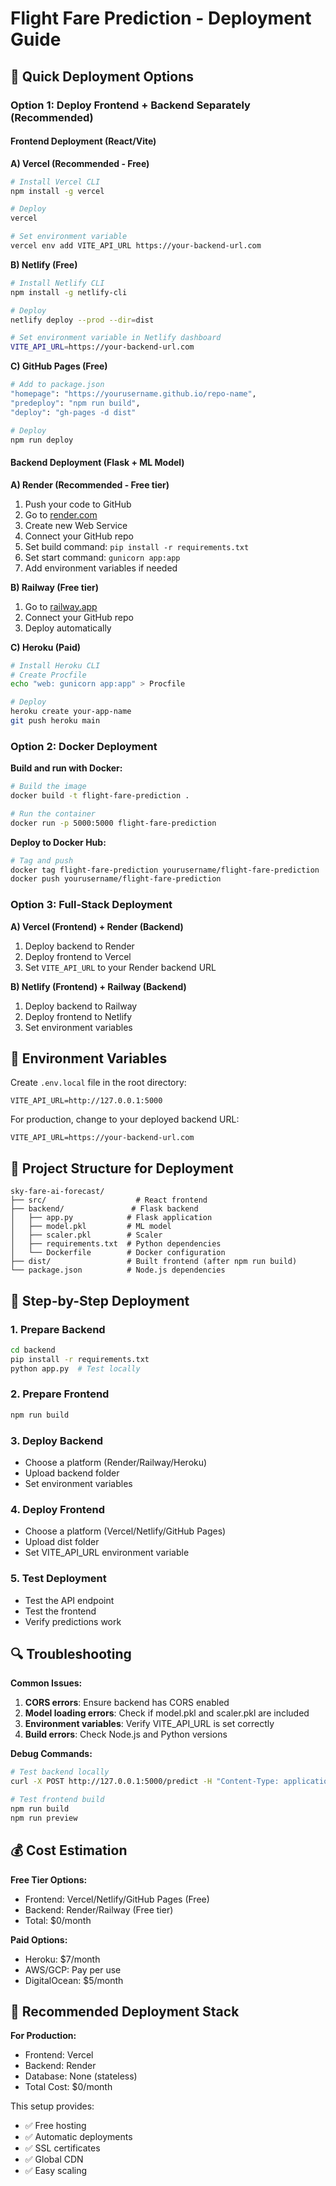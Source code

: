 # Flight Fare Prediction - Deployment Guide

## 🚀 Quick Deployment Options

### Option 1: Deploy Frontend + Backend Separately (Recommended)

#### Frontend Deployment (React/Vite)

**A) Vercel (Recommended - Free)**
```bash
# Install Vercel CLI
npm install -g vercel

# Deploy
vercel

# Set environment variable
vercel env add VITE_API_URL https://your-backend-url.com
```

**B) Netlify (Free)**
```bash
# Install Netlify CLI
npm install -g netlify-cli

# Deploy
netlify deploy --prod --dir=dist

# Set environment variable in Netlify dashboard
VITE_API_URL=https://your-backend-url.com
```

**C) GitHub Pages (Free)**
```bash
# Add to package.json
"homepage": "https://yourusername.github.io/repo-name",
"predeploy": "npm run build",
"deploy": "gh-pages -d dist"

# Deploy
npm run deploy
```

#### Backend Deployment (Flask + ML Model)

**A) Render (Recommended - Free tier)**
1. Push your code to GitHub
2. Go to [render.com](https://render.com)
3. Create new Web Service
4. Connect your GitHub repo
5. Set build command: `pip install -r requirements.txt`
6. Set start command: `gunicorn app:app`
7. Add environment variables if needed

**B) Railway (Free tier)**
1. Go to [railway.app](https://railway.app)
2. Connect your GitHub repo
3. Deploy automatically

**C) Heroku (Paid)**
```bash
# Install Heroku CLI
# Create Procfile
echo "web: gunicorn app:app" > Procfile

# Deploy
heroku create your-app-name
git push heroku main
```

### Option 2: Docker Deployment

**Build and run with Docker:**
```bash
# Build the image
docker build -t flight-fare-prediction .

# Run the container
docker run -p 5000:5000 flight-fare-prediction
```

**Deploy to Docker Hub:**
```bash
# Tag and push
docker tag flight-fare-prediction yourusername/flight-fare-prediction
docker push yourusername/flight-fare-prediction
```

### Option 3: Full-Stack Deployment

**A) Vercel (Frontend) + Render (Backend)**
1. Deploy backend to Render
2. Deploy frontend to Vercel
3. Set `VITE_API_URL` to your Render backend URL

**B) Netlify (Frontend) + Railway (Backend)**
1. Deploy backend to Railway
2. Deploy frontend to Netlify
3. Set environment variables

## 🔧 Environment Variables

Create `.env.local` file in the root directory:
```
VITE_API_URL=http://127.0.0.1:5000
```

For production, change to your deployed backend URL:
```
VITE_API_URL=https://your-backend-url.com
```

## 📁 Project Structure for Deployment

```
sky-fare-ai-forecast/
├── src/                    # React frontend
├── backend/               # Flask backend
│   ├── app.py            # Flask application
│   ├── model.pkl         # ML model
│   ├── scaler.pkl        # Scaler
│   ├── requirements.txt  # Python dependencies
│   └── Dockerfile        # Docker configuration
├── dist/                 # Built frontend (after npm run build)
└── package.json          # Node.js dependencies
```

## 🚀 Step-by-Step Deployment

### 1. Prepare Backend
```bash
cd backend
pip install -r requirements.txt
python app.py  # Test locally
```

### 2. Prepare Frontend
```bash
npm run build
```

### 3. Deploy Backend
- Choose a platform (Render/Railway/Heroku)
- Upload backend folder
- Set environment variables

### 4. Deploy Frontend
- Choose a platform (Vercel/Netlify/GitHub Pages)
- Upload dist folder
- Set VITE_API_URL environment variable

### 5. Test Deployment
- Test the API endpoint
- Test the frontend
- Verify predictions work

## 🔍 Troubleshooting

**Common Issues:**
1. **CORS errors**: Ensure backend has CORS enabled
2. **Model loading errors**: Check if model.pkl and scaler.pkl are included
3. **Environment variables**: Verify VITE_API_URL is set correctly
4. **Build errors**: Check Node.js and Python versions

**Debug Commands:**
```bash
# Test backend locally
curl -X POST http://127.0.0.1:5000/predict -H "Content-Type: application/json" -d '{"airline":"AirAsia","source_city":"Bangalore","destination_city":"Delhi","departure_time":"Morning","arrival_time":"Evening","day":"Monday","stops":"zero","class":"Economy","duration":"2.5","days_left":"30"}'

# Test frontend build
npm run build
npm run preview
```

## 💰 Cost Estimation

**Free Tier Options:**
- Frontend: Vercel/Netlify/GitHub Pages (Free)
- Backend: Render/Railway (Free tier)
- Total: $0/month

**Paid Options:**
- Heroku: $7/month
- AWS/GCP: Pay per use
- DigitalOcean: $5/month

## 🎯 Recommended Deployment Stack

**For Production:**
- Frontend: Vercel
- Backend: Render
- Database: None (stateless)
- Total Cost: $0/month

This setup provides:
- ✅ Free hosting
- ✅ Automatic deployments
- ✅ SSL certificates
- ✅ Global CDN
- ✅ Easy scaling 